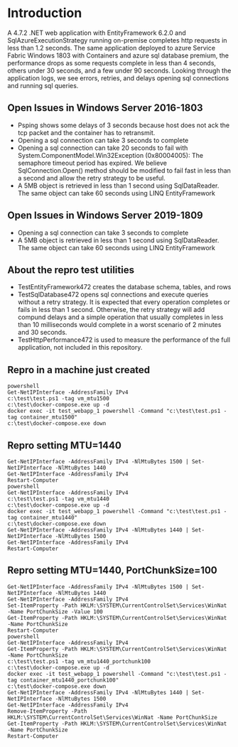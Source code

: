 ﻿# Introduction
A 4.7.2 .NET web application with EntityFramework 6.2.0 and SqlAzureExecutionStrategy running on-premise completes http requests in less than 1.2 seconds. The same application deployed to azure Service Fabric Windows 1803 with Containers and azure sql database premium, the performance drops as some requests complete in less than 4 seconds, others under 30 seconds, and a few under 90 seconds. Looking through the application logs, we see errors, retries, and delays opening sql connections and running sql queries.

## Open Issues in Windows Server 2016-1803
* Psping shows some delays of 3 seconds because host does not ack the tcp packet and the container has to retransmit.
* Opening a sql connection can take 3 seconds to complete
* Opening a sql connection can take 20 seconds to fail with System.ComponentModel.Win32Exception (0x80004005): The semaphore timeout period has expired. We believe SqlConnection.Open() method should be modified to fail fast in less than a second and allow the retry strategy to be useful.
* A 5MB object is retrieved in less than 1 second using SqlDataReader. The same object can take 60 seconds using LINQ EntityFramework

## Open Issues in Windows Server 2019-1809
* Opening a sql connection can take 3 seconds to complete
* A 5MB object is retrieved in less than 1 second using SqlDataReader. The same object can take 60 seconds using LINQ EntityFramework

## About the repro test utilities
* TestEntityFramework472 creates the database schema, tables, and rows
* TestSqlDatabase472 opens sql connections and execute queries without a retry strategy. It is expected that every operation completes or fails in less than 1 second. Otherwise, the retry strategy will add compund delays and a simple operation that usually completes in less than 10 milliseconds would complete in a worst scenario of 2 minutes and 30 seconds.
* TestHttpPerformance472 is used to measure the performance of the full application, not included in this repository.

## Repro in a machine just created
```
powershell
Get-NetIPInterface -AddressFamily IPv4
c:\test\test.ps1 -tag vm_mtu1500
c:\test\docker-compose.exe up -d
docker exec -it test_webapp_1 powershell -Command "c:\test\test.ps1 -tag container_mtu1500"
c:\test\docker-compose.exe down
```

## Repro setting MTU=1440
```
Get-NetIPInterface -AddressFamily IPv4 -NlMtuBytes 1500 | Set-NetIPInterface -NlMtuBytes 1440
Get-NetIPInterface -AddressFamily IPv4
Restart-Computer
powershell
Get-NetIPInterface -AddressFamily IPv4
c:\test\test.ps1 -tag vm_mtu1440
c:\test\docker-compose.exe up -d
docker exec -it test_webapp_1 powershell -Command "c:\test\test.ps1 -tag container_mtu1440"
c:\test\docker-compose.exe down
Get-NetIPInterface -AddressFamily IPv4 -NlMtuBytes 1440 | Set-NetIPInterface -NlMtuBytes 1500
Get-NetIPInterface -AddressFamily IPv4
Restart-Computer
```

## Repro setting MTU=1440, PortChunkSize=100
```
Get-NetIPInterface -AddressFamily IPv4 -NlMtuBytes 1500 | Set-NetIPInterface -NlMtuBytes 1440
Get-NetIPInterface -AddressFamily IPv4
Set-ItemProperty -Path HKLM:\SYSTEM\CurrentControlSet\Services\WinNat -Name PortChunkSize -Value 100
Get-ItemProperty -Path HKLM:\SYSTEM\CurrentControlSet\Services\WinNat -Name PortChunkSize
Restart-Computer
powershell
Get-NetIPInterface -AddressFamily IPv4
Get-ItemProperty -Path HKLM:\SYSTEM\CurrentControlSet\Services\WinNat -Name PortChunkSize
c:\test\test.ps1 -tag vm_mtu1440_portchunk100
c:\test\docker-compose.exe up -d
docker exec -it test_webapp_1 powershell -Command "c:\test\test.ps1 -tag container_mtu1440_portchunk100"
c:\test\docker-compose.exe down
Get-NetIPInterface -AddressFamily IPv4 -NlMtuBytes 1440 | Set-NetIPInterface -NlMtuBytes 1500
Get-NetIPInterface -AddressFamily IPv4
Remove-ItemProperty -Path HKLM:\SYSTEM\CurrentControlSet\Services\WinNat -Name PortChunkSize
Get-ItemProperty -Path HKLM:\SYSTEM\CurrentControlSet\Services\WinNat -Name PortChunkSize
Restart-Computer
```

